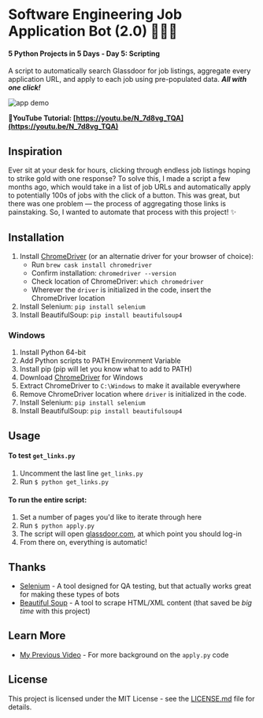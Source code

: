 # Software Engineering Job Application Bot (2.0) 👩🏾‍💻
#### 5 Python Projects in 5 Days - Day 5: Scripting

A script to automatically search Glassdoor for job listings, aggregate every application URL, and apply to each job using pre-populated data. ***All with one click!***

![app demo](demo.gif)

**📸YouTube Tutorial: [https://youtu.be/N_7d8vg_TQA](https://youtu.be/N_7d8vg_TQA)**

## Inspiration
Ever sit at your desk for hours, clicking through endless job listings hoping to strike gold with one response? To solve this, I made a script a few months ago, which would take in a list of job URLs and automatically apply to potentially 100s of jobs with the click of a button. This was great, but there was one problem — the process of aggregating those links is painstaking. So, I wanted to automate that process with this project! ✨

## Installation
1. Install [ChromeDriver](https://sites.google.com/a/chromium.org/chromedriver/) (or an alternatie driver for your browser of choice):
   * Run `brew cask install chromedriver`
   * Confirm installation: `chromedriver --version`
   * Check location of ChromeDriver: `which chromedriver`
   * Wherever the `driver` is initialized in the code, insert the ChromeDriver location
2. Install Selenium: `pip install selenium`
3. Install BeautifulSoup: `pip install beautifulsoup4`

### Windows
1. Install Python 64-bit
2. Add Python scripts to PATH Environment Variable
3. Install pip (pip will let you know what to add to PATH)
4. Download [ChromeDriver](https://chromedriver.storage.googleapis.com/86.0.4240.22/chromedriver_win32.zip) for Windows
5. Extract ChromeDriver to `C:\Windows` to make it available everywhere
6. Remove ChromeDriver location where `driver` is initialized in the code.
7. Install Selenium: `pip install selenium`
8. Install BeautifulSoup: `pip install beautifulsoup4`

## Usage
#### To test `get_links.py`
1. Uncomment the last line `get_links.py`
2. Run `$ python get_links.py`

#### To run the entire script:
1. Set a number of pages you'd like to iterate through here
2. Run `$ python apply.py`
3. The script will open [glassdoor.com](https://www.glassdoor.com/index.htm), at which point you should log-in
4. From there on, everything is automatic!


## Thanks

* [Selenium](https://selenium-python.readthedocs.io/) - A tool designed for QA testing, but that actually works great for making these types of bots
* [Beautiful Soup](https://www.crummy.com/software/BeautifulSoup/doc) - A tool to scrape HTML/XML content (that saved be *big time* with this project)

## Learn More

* [My Previous Video](https://www.youtube.com/watch?v=nRmrEC5WnzY) - For more background on the `apply.py` code

## License

This project is licensed under the MIT License - see the [LICENSE.md](https://github.com/harshibar/5-python-projects/blob/master/LICENSE) file for details.
